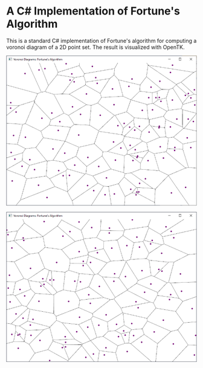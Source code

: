 # A C# Implementation of Fortune's Algorithm

This is a standard C# implementation of Fortune's algorithm for computing a voronoi diagram of a 2D point set. The result is visualized with OpenTK.

![im](images/fortune.png)

![im](images/fortune2.png)